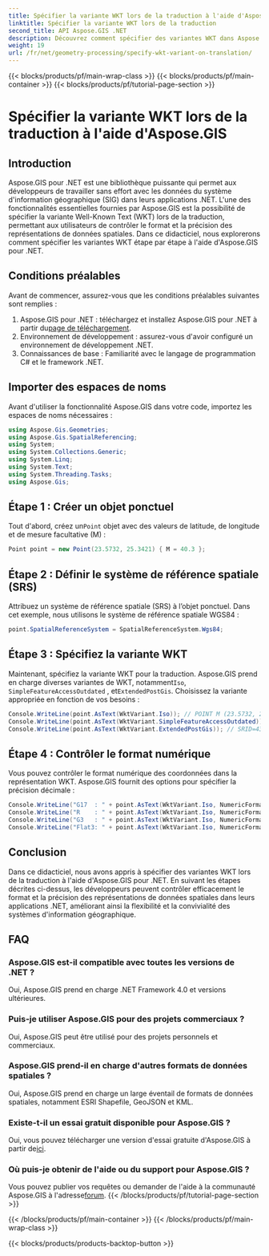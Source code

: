 ```yaml
---
title: Spécifier la variante WKT lors de la traduction à l'aide d'Aspose.GIS
linktitle: Spécifier la variante WKT lors de la traduction
second_title: API Aspose.GIS .NET
description: Découvrez comment spécifier des variantes WKT dans Aspose.GIS pour .NET afin de contrôler efficacement le format et la précision de la représentation des données spatiales.
weight: 19
url: /fr/net/geometry-processing/specify-wkt-variant-on-translation/
---
```


{{< blocks/products/pf/main-wrap-class >}}
{{< blocks/products/pf/main-container >}}
{{< blocks/products/pf/tutorial-page-section >}}

# Spécifier la variante WKT lors de la traduction à l'aide d'Aspose.GIS

## Introduction
Aspose.GIS pour .NET est une bibliothèque puissante qui permet aux développeurs de travailler sans effort avec les données du système d'information géographique (SIG) dans leurs applications .NET. L'une des fonctionnalités essentielles fournies par Aspose.GIS est la possibilité de spécifier la variante Well-Known Text (WKT) lors de la traduction, permettant aux utilisateurs de contrôler le format et la précision des représentations de données spatiales. Dans ce didacticiel, nous explorerons comment spécifier les variantes WKT étape par étape à l'aide d'Aspose.GIS pour .NET.
## Conditions préalables
Avant de commencer, assurez-vous que les conditions préalables suivantes sont remplies :
1. Aspose.GIS pour .NET : téléchargez et installez Aspose.GIS pour .NET à partir du[page de téléchargement](https://releases.aspose.com/gis/net/).
2. Environnement de développement : assurez-vous d'avoir configuré un environnement de développement .NET.
3. Connaissances de base : Familiarité avec le langage de programmation C# et le framework .NET.

## Importer des espaces de noms
Avant d'utiliser la fonctionnalité Aspose.GIS dans votre code, importez les espaces de noms nécessaires :
```csharp
using Aspose.Gis.Geometries;
using Aspose.Gis.SpatialReferencing;
using System;
using System.Collections.Generic;
using System.Linq;
using System.Text;
using System.Threading.Tasks;
using Aspose.Gis;
```
## Étape 1 : Créer un objet ponctuel
 Tout d'abord, créez un`Point` objet avec des valeurs de latitude, de longitude et de mesure facultative (M) :
```csharp
Point point = new Point(23.5732, 25.3421) { M = 40.3 };
```
## Étape 2 : Définir le système de référence spatiale (SRS)
Attribuez un système de référence spatiale (SRS) à l’objet ponctuel. Dans cet exemple, nous utilisons le système de référence spatiale WGS84 :
```csharp
point.SpatialReferenceSystem = SpatialReferenceSystem.Wgs84;
```
## Étape 3 : Spécifiez la variante WKT
 Maintenant, spécifiez la variante WKT pour la traduction. Aspose.GIS prend en charge diverses variantes de WKT, notamment`Iso`, `SimpleFeatureAccessOutdated` , et`ExtendedPostGis`. Choisissez la variante appropriée en fonction de vos besoins :
```csharp
Console.WriteLine(point.AsText(WktVariant.Iso)); // POINT M (23.5732, 25.3421, 40.3)
Console.WriteLine(point.AsText(WktVariant.SimpleFeatureAccessOutdated)); // POINTE (23.5732, 25.3421)
Console.WriteLine(point.AsText(WktVariant.ExtendedPostGis)); // SRID=4326;POINTM (23,5732, 25,3421, 40,3)
```
## Étape 4 : Contrôler le format numérique
Vous pouvez contrôler le format numérique des coordonnées dans la représentation WKT. Aspose.GIS fournit des options pour spécifier la précision décimale :
```csharp
Console.WriteLine("G17  : " + point.AsText(WktVariant.Iso, NumericFormat.General(17))); // POINT M (23.5732 25.342099999999999 40.29999999999999997)
Console.WriteLine("R    : " + point.AsText(WktVariant.Iso, NumericFormat.RoundTrip)); // POINT M (23.5732 25.3421 40.3)
Console.WriteLine("G3   : " + point.AsText(WktVariant.Iso, NumericFormat.General(3))); // POINT M (23,6 25,3 40,3)
Console.WriteLine("Flat3: " + point.AsText(WktVariant.Iso, NumericFormat.Flat(3))); // POINT M (23.573 25.342 40.3)
```

## Conclusion
Dans ce didacticiel, nous avons appris à spécifier des variantes WKT lors de la traduction à l'aide d'Aspose.GIS pour .NET. En suivant les étapes décrites ci-dessus, les développeurs peuvent contrôler efficacement le format et la précision des représentations de données spatiales dans leurs applications .NET, améliorant ainsi la flexibilité et la convivialité des systèmes d'information géographique.
## FAQ
### Aspose.GIS est-il compatible avec toutes les versions de .NET ?
Oui, Aspose.GIS prend en charge .NET Framework 4.0 et versions ultérieures.
### Puis-je utiliser Aspose.GIS pour des projets commerciaux ?
Oui, Aspose.GIS peut être utilisé pour des projets personnels et commerciaux.
### Aspose.GIS prend-il en charge d'autres formats de données spatiales ?
Oui, Aspose.GIS prend en charge un large éventail de formats de données spatiales, notamment ESRI Shapefile, GeoJSON et KML.
### Existe-t-il un essai gratuit disponible pour Aspose.GIS ?
 Oui, vous pouvez télécharger une version d'essai gratuite d'Aspose.GIS à partir de[ici](https://releases.aspose.com/).
### Où puis-je obtenir de l'aide ou du support pour Aspose.GIS ?
 Vous pouvez publier vos requêtes ou demander de l'aide à la communauté Aspose.GIS à l'adresse[forum](https://forum.aspose.com/c/gis/33).
{{< /blocks/products/pf/tutorial-page-section >}}

{{< /blocks/products/pf/main-container >}}
{{< /blocks/products/pf/main-wrap-class >}}

{{< blocks/products/products-backtop-button >}}
